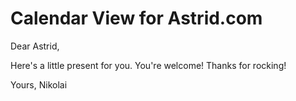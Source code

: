# Calendar View for Astrid.com


Dear Astrid,

Here's a little present for you. You're welcome!
Thanks for rocking!

Yours,
Nikolai
